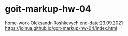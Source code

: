 # goit-markup-hw-04
home-work-Oleksandr-Roshkevych
end-date:23.09.2021
https://joinua.github.io/goit-markup-hw-04/index.html
